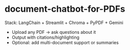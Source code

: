 # document-chatbot-for-PDFs
Stack: LangChain + Streamlit + Chroma + PyPDF + Gemini
- Upload any PDF → ask questions about it
- Output with citations/highlighting
- Optional: add multi-document support or summaries
